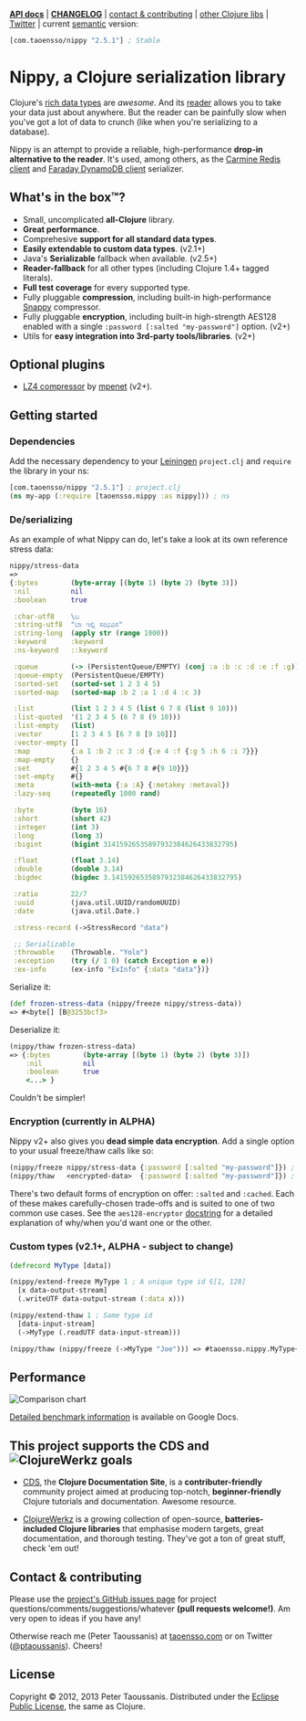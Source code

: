 **[API docs](http://ptaoussanis.github.io/nippy/)** | **[CHANGELOG](https://github.com/ptaoussanis/nippy/blob/master/CHANGELOG.md)** | [contact & contributing](#contact--contributing) | [other Clojure libs](https://www.taoensso.com/clojure-libraries) | [Twitter](https://twitter.com/#!/ptaoussanis) | current [semantic](http://semver.org/) version:

```clojure
[com.taoensso/nippy "2.5.1"] ; Stable
```

# Nippy, a Clojure serialization library

Clojure's [rich data types](http://clojure.org/datatypes) are *awesome*. And its [reader](http://clojure.org/reader) allows you to take your data just about anywhere. But the reader can be painfully slow when you've got a lot of data to crunch (like when you're serializing to a database).

Nippy is an attempt to provide a reliable, high-performance **drop-in alternative to the reader**. It's used, among others, as the [Carmine Redis client](https://github.com/ptaoussanis/carmine) and [Faraday DynamoDB client](https://github.com/ptaoussanis/faraday) serializer.

## What's in the box™?
  * Small, uncomplicated **all-Clojure** library.
  * **Great performance**.
  * Comprehesive **support for all standard data types**.
  * **Easily extendable to custom data types**. (v2.1+)
  * Java's **Serializable** fallback when available. (v2.5+)
  * **Reader-fallback** for all other types (including Clojure 1.4+ tagged literals).
  * **Full test coverage** for every supported type.
  * Fully pluggable **compression**, including built-in high-performance [Snappy](http://code.google.com/p/snappy/) compressor.
  * Fully pluggable **encryption**, including built-in high-strength AES128 enabled with a single `:password [:salted "my-password"]` option. (v2+)
  * Utils for **easy integration into 3rd-party tools/libraries**. (v2+)

## Optional plugins
  * [LZ4 compressor](https://github.com/mpenet/nippy-lz4) by [mpenet](https://github.com/mpenet) (v2+).

## Getting started

### Dependencies

Add the necessary dependency to your [Leiningen](http://leiningen.org/) `project.clj` and `require` the library in your ns:

```clojure
[com.taoensso/nippy "2.5.1"] ; project.clj
(ns my-app (:require [taoensso.nippy :as nippy])) ; ns
```

### De/serializing

As an example of what Nippy can do, let's take a look at its own reference stress data:

```clojure
nippy/stress-data
=>
{:bytes        (byte-array [(byte 1) (byte 2) (byte 3)])
 :nil          nil
 :boolean      true

 :char-utf8    \ಬ
 :string-utf8  "ಬಾ ಇಲ್ಲಿ ಸಂಭವಿಸ"
 :string-long  (apply str (range 1000))
 :keyword      :keyword
 :ns-keyword   ::keyword

 :queue        (-> (PersistentQueue/EMPTY) (conj :a :b :c :d :e :f :g))
 :queue-empty  (PersistentQueue/EMPTY)
 :sorted-set   (sorted-set 1 2 3 4 5)
 :sorted-map   (sorted-map :b 2 :a 1 :d 4 :c 3)

 :list         (list 1 2 3 4 5 (list 6 7 8 (list 9 10)))
 :list-quoted  '(1 2 3 4 5 (6 7 8 (9 10)))
 :list-empty   (list)
 :vector       [1 2 3 4 5 [6 7 8 [9 10]]]
 :vector-empty []
 :map          {:a 1 :b 2 :c 3 :d {:e 4 :f {:g 5 :h 6 :i 7}}}
 :map-empty    {}
 :set          #{1 2 3 4 5 #{6 7 8 #{9 10}}}
 :set-empty    #{}
 :meta         (with-meta {:a :A} {:metakey :metaval})
 :lazy-seq     (repeatedly 1000 rand)

 :byte         (byte 16)
 :short        (short 42)
 :integer      (int 3)
 :long         (long 3)
 :bigint       (bigint 31415926535897932384626433832795)

 :float        (float 3.14)
 :double       (double 3.14)
 :bigdec       (bigdec 3.1415926535897932384626433832795)

 :ratio        22/7
 :uuid         (java.util.UUID/randomUUID)
 :date         (java.util.Date.)

 :stress-record (->StressRecord "data")

 ;; Serializable
 :throwable    (Throwable. "Yolo")
 :exception    (try (/ 1 0) (catch Exception e e))
 :ex-info      (ex-info "ExInfo" {:data "data"})}
```

Serialize it:

```clojure
(def frozen-stress-data (nippy/freeze nippy/stress-data))
=> #<byte[] [B@3253bcf3>
```

Deserialize it:

```clojure
(nippy/thaw frozen-stress-data)
=> {:bytes        (byte-array [(byte 1) (byte 2) (byte 3)])
    :nil          nil
    :boolean      true
    <...> }
```

Couldn't be simpler!

### Encryption (currently in **ALPHA**)

Nippy v2+ also gives you **dead simple data encryption**. Add a single option to your usual freeze/thaw calls like so:

```clojure
(nippy/freeze nippy/stress-data {:password [:salted "my-password"]}) ; Encrypt
(nippy/thaw   <encrypted-data>  {:password [:salted "my-password"]}) ; Decrypt
```

There's two default forms of encryption on offer: `:salted` and `:cached`. Each of these makes carefully-chosen trade-offs and is suited to one of two common use cases. See the `aes128-encryptor` [docstring](http://ptaoussanis.github.io/nippy/taoensso.nippy.encryption.html) for a detailed explanation of why/when you'd want one or the other.

### Custom types (v2.1+, ALPHA - subject to change)

```clojure
(defrecord MyType [data])

(nippy/extend-freeze MyType 1 ; A unique type id ∈[1, 128]
  [x data-output-stream]
  (.writeUTF data-output-stream (:data x)))

(nippy/extend-thaw 1 ; Same type id
  [data-input-stream]
  (->MyType (.readUTF data-input-stream)))

(nippy/thaw (nippy/freeze (->MyType "Joe"))) => #taoensso.nippy.MyType{:data "Joe"}
```

## Performance

![Comparison chart](https://github.com/ptaoussanis/nippy/raw/master/benchmarks.png)

[Detailed benchmark information](https://docs.google.com/spreadsheet/ccc?key=0AuSXb68FH4uhdE5kTTlocGZKSXppWG9sRzA5Y2pMVkE&pli=1#gid=0) is available on Google Docs.

## This project supports the CDS and ![ClojureWerkz](https://raw.github.com/clojurewerkz/clojurewerkz.org/master/assets/images/logos/clojurewerkz_long_h_50.png) goals

  * [CDS](http://clojure-doc.org/), the **Clojure Documentation Site**, is a **contributer-friendly** community project aimed at producing top-notch, **beginner-friendly** Clojure tutorials and documentation. Awesome resource.

  * [ClojureWerkz](http://clojurewerkz.org/) is a growing collection of open-source, **batteries-included Clojure libraries** that emphasise modern targets, great documentation, and thorough testing. They've got a ton of great stuff, check 'em out!

## Contact & contributing

Please use the [project's GitHub issues page](https://github.com/ptaoussanis/nippy/issues) for project questions/comments/suggestions/whatever **(pull requests welcome!)**. Am very open to ideas if you have any!

Otherwise reach me (Peter Taoussanis) at [taoensso.com](https://www.taoensso.com) or on Twitter ([@ptaoussanis](https://twitter.com/#!/ptaoussanis)). Cheers!

## License

Copyright &copy; 2012, 2013 Peter Taoussanis. Distributed under the [Eclipse Public License](http://www.eclipse.org/legal/epl-v10.html), the same as Clojure.
